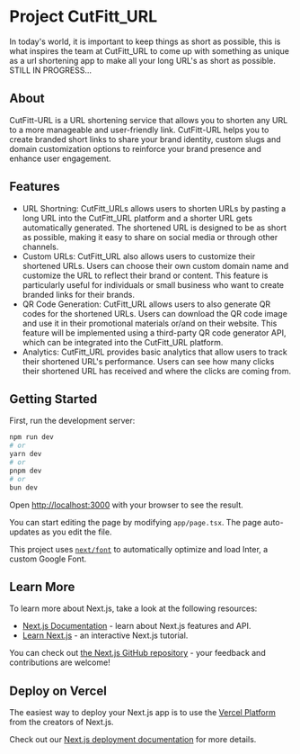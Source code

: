 # Project CutFitt_URL
 In today's world, it is important to keep things as short as possible, this is what inspires the team at CutFitt_URL to come up with something as unique as a url shortening app to make all your long URL's as short as possible. STILL IN PROGRESS...

## About
CutFitt-URL is a URL shortening service that allows you to shorten any URL to a more manageable and user-friendly link. CutFitt-URL helps you to create branded short links to share your brand identity, custom slugs and domain customization options to reinforce your brand presence and enhance user engagement.


## Features
- URL Shortning: CutFitt_URLs allows users to shorten URLs by pasting a long URL into the CutFitt_URL platform and a shorter URL gets automatically generated. The shortened URL is designed to be as short as possible, making it easy to share on social media or through other channels.
- Custom URLs: CutFitt_URL also allows users to customize their shortened URLs. Users can choose their own custom domain name and customize the URL to reflect their brand or content. This feature is particularly useful for individuals or small business who want to create branded links for their brands.
- QR Code Generation: CutFitt_URL allows users to also generate QR codes for the shortened URLs. Users can download the QR code image and use it in their promotional materials or/and on their website. This feature will be implemented using a third-party QR code generator API, which can be integrated into the CutFitt_URL platform.
- Analytics: CutFitt_URL provides basic analytics that allow users to track their shortened URL's performance. Users can see how many clicks their shortened URL has received and where the clicks are coming from.

## Getting Started

First, run the development server:

```bash
npm run dev
# or
yarn dev
# or
pnpm dev
# or
bun dev
```

Open [http://localhost:3000](http://localhost:3000) with your browser to see the result.

You can start editing the page by modifying `app/page.tsx`. The page auto-updates as you edit the file.

This project uses [`next/font`](https://nextjs.org/docs/basic-features/font-optimization) to automatically optimize and load Inter, a custom Google Font.

## Learn More

To learn more about Next.js, take a look at the following resources:

- [Next.js Documentation](https://nextjs.org/docs) - learn about Next.js features and API.
- [Learn Next.js](https://nextjs.org/learn) - an interactive Next.js tutorial.

You can check out [the Next.js GitHub repository](https://github.com/vercel/next.js/) - your feedback and contributions are welcome!

## Deploy on Vercel

The easiest way to deploy your Next.js app is to use the [Vercel Platform](https://vercel.com/new?utm_medium=default-template&filter=next.js&utm_source=create-next-app&utm_campaign=create-next-app-readme) from the creators of Next.js.

Check out our [Next.js deployment documentation](https://nextjs.org/docs/deployment) for more details.
